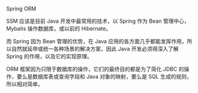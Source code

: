 Spring ORM

SSM 应该是目前 Java 开发中最常用的技术，以 Spring 作为 Bean 管理中心，Mybatis 操作数据库，或以前的 Hibernate。

而 Spring 因为 Bean 管理的优势，在 Java 应用的各方面几乎都能发挥作用，所以自然就延申或统一各种场景的解决方案，因此 Java 开发必须得深入了解 Spring 的作用，以及它的实现原理。

ORM 框架因为只限于数据库的操作，它们的最终目的都是为了简化 JDBC 的操作，要么是数据库表或查询字段和 Java 对象的映射，要么是 SQL 生成的规则，所以相对简单。